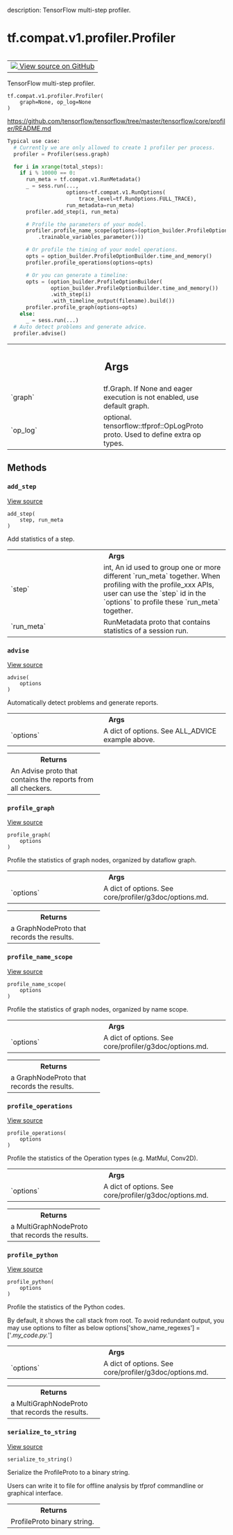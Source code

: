 description: TensorFlow multi-step profiler.

<div itemscope itemtype="http://developers.google.com/ReferenceObject">
<meta itemprop="name" content="tf.compat.v1.profiler.Profiler" />
<meta itemprop="path" content="Stable" />
<meta itemprop="property" content="__init__"/>
<meta itemprop="property" content="add_step"/>
<meta itemprop="property" content="advise"/>
<meta itemprop="property" content="profile_graph"/>
<meta itemprop="property" content="profile_name_scope"/>
<meta itemprop="property" content="profile_operations"/>
<meta itemprop="property" content="profile_python"/>
<meta itemprop="property" content="serialize_to_string"/>
</div>

# tf.compat.v1.profiler.Profiler

<!-- Insert buttons and diff -->

<table class="tfo-notebook-buttons tfo-api nocontent" align="left">
<td>
  <a target="_blank" href="https://github.com/tensorflow/tensorflow/blob/r2.2/tensorflow/python/profiler/model_analyzer.py#L126-L306">
    <img src="https://www.tensorflow.org/images/GitHub-Mark-32px.png" />
    View source on GitHub
  </a>
</td>
</table>



TensorFlow multi-step profiler.

<pre class="devsite-click-to-copy prettyprint lang-py tfo-signature-link">
<code>tf.compat.v1.profiler.Profiler(
    graph=None, op_log=None
)
</code></pre>



<!-- Placeholder for "Used in" -->

https://github.com/tensorflow/tensorflow/tree/master/tensorflow/core/profiler/README.md

```python
Typical use case:
  # Currently we are only allowed to create 1 profiler per process.
  profiler = Profiler(sess.graph)

  for i in xrange(total_steps):
    if i % 10000 == 0:
      run_meta = tf.compat.v1.RunMetadata()
      _ = sess.run(...,
                   options=tf.compat.v1.RunOptions(
                       trace_level=tf.RunOptions.FULL_TRACE),
                   run_metadata=run_meta)
      profiler.add_step(i, run_meta)

      # Profile the parameters of your model.
      profiler.profile_name_scope(options=(option_builder.ProfileOptionBuilder
          .trainable_variables_parameter()))

      # Or profile the timing of your model operations.
      opts = option_builder.ProfileOptionBuilder.time_and_memory()
      profiler.profile_operations(options=opts)

      # Or you can generate a timeline:
      opts = (option_builder.ProfileOptionBuilder(
              option_builder.ProfileOptionBuilder.time_and_memory())
              .with_step(i)
              .with_timeline_output(filename).build())
      profiler.profile_graph(options=opts)
    else:
      _ = sess.run(...)
  # Auto detect problems and generate advice.
  profiler.advise()
```

<!-- Tabular view -->
 <table class="responsive fixed orange">
<colgroup><col width="214px"><col></colgroup>
<tr><th colspan="2"><h2 class="add-link">Args</h2></th></tr>

<tr>
<td>
`graph`
</td>
<td>
tf.Graph. If None and eager execution is not enabled, use
default graph.
</td>
</tr><tr>
<td>
`op_log`
</td>
<td>
optional. tensorflow::tfprof::OpLogProto proto. Used to define
extra op types.
</td>
</tr>
</table>



## Methods

<h3 id="add_step"><code>add_step</code></h3>

<a target="_blank" href="https://github.com/tensorflow/tensorflow/blob/r2.2/tensorflow/python/profiler/model_analyzer.py#L189-L205">View source</a>

<pre class="devsite-click-to-copy prettyprint lang-py tfo-signature-link">
<code>add_step(
    step, run_meta
)
</code></pre>

Add statistics of a step.


<!-- Tabular view -->
 <table class="responsive fixed orange">
<colgroup><col width="214px"><col></colgroup>
<tr><th colspan="2">Args</th></tr>

<tr>
<td>
`step`
</td>
<td>
int, An id used to group one or more different `run_meta` together.
When profiling with the profile_xxx APIs, user can use the `step`
id in the `options` to profile these `run_meta` together.
</td>
</tr><tr>
<td>
`run_meta`
</td>
<td>
RunMetadata proto that contains statistics of a session run.
</td>
</tr>
</table>



<h3 id="advise"><code>advise</code></h3>

<a target="_blank" href="https://github.com/tensorflow/tensorflow/blob/r2.2/tensorflow/python/profiler/model_analyzer.py#L279-L291">View source</a>

<pre class="devsite-click-to-copy prettyprint lang-py tfo-signature-link">
<code>advise(
    options
)
</code></pre>

Automatically detect problems and generate reports.


<!-- Tabular view -->
 <table class="responsive fixed orange">
<colgroup><col width="214px"><col></colgroup>
<tr><th colspan="2">Args</th></tr>

<tr>
<td>
`options`
</td>
<td>
A dict of options. See ALL_ADVICE example above.
</td>
</tr>
</table>



<!-- Tabular view -->
 <table class="responsive fixed orange">
<colgroup><col width="214px"><col></colgroup>
<tr><th colspan="2">Returns</th></tr>
<tr class="alt">
<td colspan="2">
An Advise proto that contains the reports from all checkers.
</td>
</tr>

</table>



<h3 id="profile_graph"><code>profile_graph</code></h3>

<a target="_blank" href="https://github.com/tensorflow/tensorflow/blob/r2.2/tensorflow/python/profiler/model_analyzer.py#L262-L277">View source</a>

<pre class="devsite-click-to-copy prettyprint lang-py tfo-signature-link">
<code>profile_graph(
    options
)
</code></pre>

Profile the statistics of graph nodes, organized by dataflow graph.


<!-- Tabular view -->
 <table class="responsive fixed orange">
<colgroup><col width="214px"><col></colgroup>
<tr><th colspan="2">Args</th></tr>

<tr>
<td>
`options`
</td>
<td>
A dict of options. See core/profiler/g3doc/options.md.
</td>
</tr>
</table>



<!-- Tabular view -->
 <table class="responsive fixed orange">
<colgroup><col width="214px"><col></colgroup>
<tr><th colspan="2">Returns</th></tr>
<tr class="alt">
<td colspan="2">
a GraphNodeProto that records the results.
</td>
</tr>

</table>



<h3 id="profile_name_scope"><code>profile_name_scope</code></h3>

<a target="_blank" href="https://github.com/tensorflow/tensorflow/blob/r2.2/tensorflow/python/profiler/model_analyzer.py#L245-L260">View source</a>

<pre class="devsite-click-to-copy prettyprint lang-py tfo-signature-link">
<code>profile_name_scope(
    options
)
</code></pre>

Profile the statistics of graph nodes, organized by name scope.


<!-- Tabular view -->
 <table class="responsive fixed orange">
<colgroup><col width="214px"><col></colgroup>
<tr><th colspan="2">Args</th></tr>

<tr>
<td>
`options`
</td>
<td>
A dict of options. See core/profiler/g3doc/options.md.
</td>
</tr>
</table>



<!-- Tabular view -->
 <table class="responsive fixed orange">
<colgroup><col width="214px"><col></colgroup>
<tr><th colspan="2">Returns</th></tr>
<tr class="alt">
<td colspan="2">
a GraphNodeProto that records the results.
</td>
</tr>

</table>



<h3 id="profile_operations"><code>profile_operations</code></h3>

<a target="_blank" href="https://github.com/tensorflow/tensorflow/blob/r2.2/tensorflow/python/profiler/model_analyzer.py#L228-L243">View source</a>

<pre class="devsite-click-to-copy prettyprint lang-py tfo-signature-link">
<code>profile_operations(
    options
)
</code></pre>

Profile the statistics of the Operation types (e.g. MatMul, Conv2D).


<!-- Tabular view -->
 <table class="responsive fixed orange">
<colgroup><col width="214px"><col></colgroup>
<tr><th colspan="2">Args</th></tr>

<tr>
<td>
`options`
</td>
<td>
A dict of options. See core/profiler/g3doc/options.md.
</td>
</tr>
</table>



<!-- Tabular view -->
 <table class="responsive fixed orange">
<colgroup><col width="214px"><col></colgroup>
<tr><th colspan="2">Returns</th></tr>
<tr class="alt">
<td colspan="2">
a MultiGraphNodeProto that records the results.
</td>
</tr>

</table>



<h3 id="profile_python"><code>profile_python</code></h3>

<a target="_blank" href="https://github.com/tensorflow/tensorflow/blob/r2.2/tensorflow/python/profiler/model_analyzer.py#L207-L226">View source</a>

<pre class="devsite-click-to-copy prettyprint lang-py tfo-signature-link">
<code>profile_python(
    options
)
</code></pre>

Profile the statistics of the Python codes.

  By default, it shows the call stack from root. To avoid
  redundant output, you may use options to filter as below
    options['show_name_regexes'] = ['.*my_code.py.*']

<!-- Tabular view -->
 <table class="responsive fixed orange">
<colgroup><col width="214px"><col></colgroup>
<tr><th colspan="2">Args</th></tr>

<tr>
<td>
`options`
</td>
<td>
A dict of options. See core/profiler/g3doc/options.md.
</td>
</tr>
</table>



<!-- Tabular view -->
 <table class="responsive fixed orange">
<colgroup><col width="214px"><col></colgroup>
<tr><th colspan="2">Returns</th></tr>
<tr class="alt">
<td colspan="2">
a MultiGraphNodeProto that records the results.
</td>
</tr>

</table>



<h3 id="serialize_to_string"><code>serialize_to_string</code></h3>

<a target="_blank" href="https://github.com/tensorflow/tensorflow/blob/r2.2/tensorflow/python/profiler/model_analyzer.py#L293-L302">View source</a>

<pre class="devsite-click-to-copy prettyprint lang-py tfo-signature-link">
<code>serialize_to_string()
</code></pre>

Serialize the ProfileProto to a binary string.

  Users can write it to file for offline analysis by tfprof commandline
  or graphical interface.

<!-- Tabular view -->
 <table class="responsive fixed orange">
<colgroup><col width="214px"><col></colgroup>
<tr><th colspan="2">Returns</th></tr>
<tr class="alt">
<td colspan="2">
ProfileProto binary string.
</td>
</tr>

</table>






